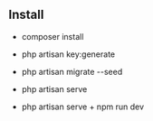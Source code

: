 
## Install

- composer install
- php artisan key:generate

- php artisan migrate --seed
- php artisan serve

- php artisan serve + npm run dev
